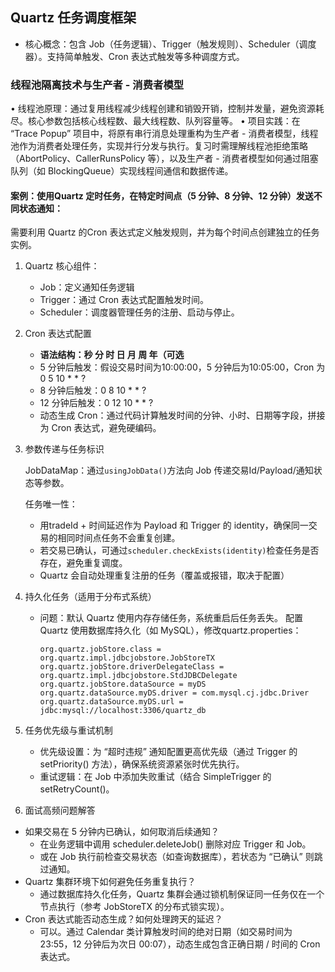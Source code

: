 ## Quartz 任务调度框架
* 核心概念：包含 Job（任务逻辑）、Trigger（触发规则）、Scheduler（调度器）。支持简单触发、Cron 表达式触发等多种调度方式。
### 线程池隔离技术与生产者 - 消费者模型
•	线程池原理：通过复用线程减少线程创建和销毁开销，控制并发量，避免资源耗尽。核心参数包括核心线程数、最大线程数、队列容量等。
•	项目实践：在 “Trace Popup” 项目中，将原有串行消息处理重构为生产者 - 消费者模型，线程池作为消费者处理任务，实现并行分发与执行。复习时需理解线程池拒绝策略（AbortPolicy、CallerRunsPolicy 等），以及生产者 - 消费者模型如何通过阻塞队列（如 BlockingQueue）实现线程间通信和数据传递。

#### 案例：使用Quartz 定时任务，在特定时间点（5 分钟、8 分钟、12 分钟）发送不同状态通知：
需要利用 Quartz 的Cron 表达式定义触发规则，并为每个时间点创建独立的任务实例。
1. Quartz 核心组件：
   * Job：定义通知任务逻辑
   * Trigger：通过 Cron 表达式配置触发时间。
   * Scheduler：调度器管理任务的注册、启动与停止。
2. Cron 表达式配置 
   * **语法结构：秒 分 时 日 月 周 年（可选**
   * 5 分钟后触发：假设交易时间为10:00:00，5 分钟后为10:05:00，Cron 为0 5 10 * * ?
   * 8 分钟后触发：0 8 10 * * ?
   * 12 分钟后触发：0 12 10 * * ?
   * 动态生成 Cron：通过代码计算触发时间的分钟、小时、日期等字段，拼接为 Cron 表达式，避免硬编码。
3. 参数传递与任务标识
   
   JobDataMap：通过```usingJobData()```方法向 Job 传递交易Id/Payload/通知状态等参数。 

   任务唯一性：
      * 用tradeId + 时间延迟作为 Payload 和 Trigger 的 identity，确保同一交易的相同时间点任务不会重复创建。
      * 若交易已确认，可通过```scheduler.checkExists(identity)```检查任务是否存在，避免重复调度。
      * Quartz 会自动处理重复注册的任务（覆盖或报错，取决于配置）
4. 持久化任务（适用于分布式系统）
   * 问题：默认 Quartz 使用内存存储任务，系统重启后任务丢失。
     配置 Quartz 使用数据库持久化（如 MySQL），修改quartz.properties：
     ``` properties
     org.quartz.jobStore.class = org.quartz.impl.jdbcjobstore.JobStoreTX
     org.quartz.jobStore.driverDelegateClass = org.quartz.impl.jdbcjobstore.StdJDBCDelegate
     org.quartz.jobStore.dataSource = myDS
     org.quartz.dataSource.myDS.driver = com.mysql.cj.jdbc.Driver
     org.quartz.dataSource.myDS.url = jdbc:mysql://localhost:3306/quartz_db
     ```
     
5. 任务优先级与重试机制
   * 优先级设置：为 “超时违规” 通知配置更高优先级（通过 Trigger 的 setPriority() 方法），确保系统资源紧张时优先执行。
   * 重试逻辑：在 Job 中添加失败重试（结合 SimpleTrigger 的 setRetryCount()。
6. 面试高频问题解答
* 如果交易在 5 分钟内已确认，如何取消后续通知？
   * 在业务逻辑中调用 scheduler.deleteJob() 删除对应 Trigger 和 Job。
   * 或在 Job 执行前检查交易状态（如查询数据库），若状态为 “已确认” 则跳过通知。 
* Quartz 集群环境下如何避免任务重复执行？
  * 通过数据库持久化任务，Quartz 集群会通过锁机制保证同一任务仅在一个节点执行（参考 JobStoreTX 的分布式锁实现）。
* Cron 表达式能否动态生成？如何处理跨天的延迟？
  * 可以。通过 Calendar 类计算触发时间的绝对日期（如交易时间为 23:55，12 分钟后为次日 00:07），动态生成包含正确日期 / 时间的 Cron 表达式。
